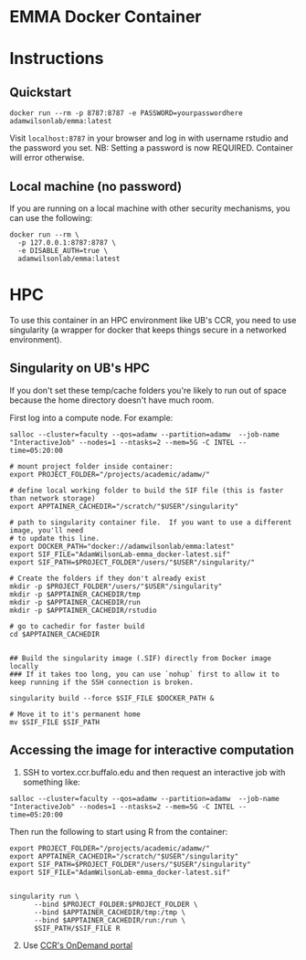 # EMMA Docker Container



# Instructions


## Quickstart
```
docker run --rm -p 8787:8787 -e PASSWORD=yourpasswordhere adamwilsonlab/emma:latest
```

Visit `localhost:8787` in your browser and log in with username rstudio and the password you set. NB: Setting a password is now REQUIRED. Container will error otherwise.


## Local machine (no password)

If you are running on a local machine with other security mechanisms, you can use the following:

```
docker run --rm \
  -p 127.0.0.1:8787:8787 \
  -e DISABLE_AUTH=true \
  adamwilsonlab/emma:latest
```

# HPC
To use this container in an HPC environment like UB's CCR, you need to use singularity (a wrapper for docker that keeps things secure in a networked environment).

## Singularity on UB's HPC


If you don't set these temp/cache folders you're likely to run out of space because the home directory doesn't have much room.

First log into a compute node.  For example:

```
salloc --cluster=faculty --qos=adamw --partition=adamw  --job-name "InteractiveJob" --nodes=1 --ntasks=2 --mem=5G -C INTEL --time=05:20:00
```

```
# mount project folder inside container:
export PROJECT_FOLDER="/projects/academic/adamw/"

# define local working folder to build the SIF file (this is faster than network storage)
export APPTAINER_CACHEDIR="/scratch/"$USER"/singularity"

# path to singularity container file.  If you want to use a different image, you'll need
# to update this line.
export DOCKER_PATH="docker://adamwilsonlab/emma:latest"
export SIF_FILE="AdamWilsonLab-emma_docker-latest.sif"
export SIF_PATH=$PROJECT_FOLDER"/users/"$USER"/singularity/"

# Create the folders if they don't already exist
mkdir -p $PROJECT_FOLDER"/users/"$USER"/singularity"
mkdir -p $APPTAINER_CACHEDIR/tmp
mkdir -p $APPTAINER_CACHEDIR/run
mkdir -p $APPTAINER_CACHEDIR/rstudio

# go to cachedir for faster build
cd $APPTAINER_CACHEDIR


## Build the singularity image (.SIF) directly from Docker image locally
### If it takes too long, you can use `nohup` first to allow it to keep running if the SSH connection is broken.

singularity build --force $SIF_FILE $DOCKER_PATH &

# Move it to it's permanent home
mv $SIF_FILE $SIF_PATH

```


## Accessing the image for interactive computation

1. SSH to vortex.ccr.buffalo.edu and then request an interactive job with something like: 

```
salloc --cluster=faculty --qos=adamw --partition=adamw  --job-name "InteractiveJob" --nodes=1 --ntasks=2 --mem=5G -C INTEL --time=05:20:00
```

Then run the following to start using R from the container:

```
export PROJECT_FOLDER="/projects/academic/adamw/"
export APPTAINER_CACHEDIR="/scratch/"$USER"/singularity"
export SIF_PATH=$PROJECT_FOLDER"/users/"$USER"/singularity"
export SIF_FILE="AdamWilsonLab-emma_docker-latest.sif"


singularity run \
      --bind $PROJECT_FOLDER:$PROJECT_FOLDER \
      --bind $APPTAINER_CACHEDIR/tmp:/tmp \
      --bind $APPTAINER_CACHEDIR/run:/run \
      $SIF_PATH/$SIF_FILE R
```

2. Use [CCR's OnDemand portal](https://ondemand.ccr.buffalo.edu/pun/sys/dashboard/)